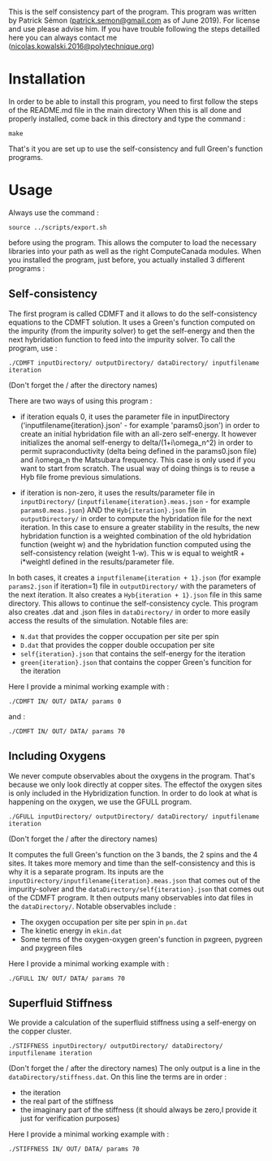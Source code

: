 This is the self consistency part of the program.
This program was written by Patrick Sémon (patrick.semon@gmail.com as of June 2019).
For license and use please advise him.
If you have trouble following the steps detailled here you can always contact me (nicolas.kowalski.2016@polytechnique.org) 

# Installation
In order to be able to install this program, you need to first follow the steps of the README.md file in the main directory
When this is all done and properly installed, come back in this directory and type the command : 

	make

That's it you are set up to use the self-consistency and full Green's function programs.

# Usage
Always use the command : 

	source ../scripts/export.sh

before using the program. This allows the computer to load the necessary libraries into your path as well as the right ComputeCanada modules.
When you installed the program, just before, you actually installed 3 different programs : 

## Self-consistency

The first program is called CDMFT and it allows to do the self-consistency equations to the CDMFT solution.
It uses a Green's function computed on the impurity (from the impurity solver) to get the self-energy and then the next hybridation function to feed into the impurity solver. 
To call the program, use :

	./CDMFT inputDirectory/ outputDirectory/ dataDirectory/ inputfilename iteration

(Don't forget the / after the directory names)

There are two ways of using this program : 
* if iteration equals 0, it uses the parameter file in inputDirectory ('inputfilename{iteration}.json' - for example 'params0.json') in order to create an initial hybridation file with an all-zero self-energy. It however initializes the anomal self-energy to delta/(1+i\omega_n^2) in order to permit supraconductivity (delta being defined in the params0.json file) and i\omega_n the Matsubara frequency. This case is only used if you want to start from scratch. The usual way of doing things is to reuse a Hyb file frome previous simulations.

* if iteration is non-zero, it uses the results/parameter file in `inputDirectory/` (`inputfilename{iteration}.meas.json` - for example `params0.meas.json`) AND the `Hyb{iteration}.json` file in `outputDirectory/` in order to compute the hybridation file for the next iteration. In this case to ensure a greater stability in the results, the new hybridation function is a weighted combination of the old hybridation function (weight w) and the hybridation function computed using the self-consistency relation (weight 1-w). This w is equal to weightR + i\*weightI defined in the results/parameter file.

In both cases, it creates a `inputfilename{iteration + 1}.json` (for example `params2.json` if iteration=1) file in `outputDirectory/` with the parameters of the next iteration. It also creates a `Hyb{iteration + 1}.json` file in this same directory. This allows to continue the self-consistency cycle.
This program also creates .dat and .json files in `dataDirectory/` in order to more easily access the results of the simulation. 
Notable files are:
* `N.dat` that provides the copper occupation per site per spin
* `D.dat` that provides the copper double occupation per site
* `self{iteration}.json` that contains the self-energy for the iteration
* `green{iteration}.json` that contains the copper Green's funcition for the iteration

Here I provide a minimal working example with : 

	./CDMFT IN/ OUT/ DATA/ params 0

and :

	./CDMFT IN/ OUT/ DATA/ params 70

## Including Oxygens

We never compute observables about the oxygens in the program. That's because we only look directly at copper sites. The effectof the oxygen sites is only included in the Hybridization function. In order to do look at what is happening on the oxygen, we use the GFULL program.
	
	./GFULL inputDirectory/ outputDirectory/ dataDirectory/ inputfilename iteration

(Don't forget the / after the directory names)

It computes the full Green's function on the 3 bands, the 2 spins and the 4 sites. It takes more memory and time than the self-consistency and this is why it is a separate program. Its inputs are the `inputDirectory/inputfilename{iteration}.meas.json` that comes out of the impurity-solver and the `dataDirectory/self{iteration}.json` that comes out of the CDMFT program. It then outputs many observables into dat files in the `dataDirectory/`.
Notable observables include :
* The oxygen occupation per site per spin in `pn.dat`
* The kinetic energy in `ekin.dat` 
* Some terms of the oxygen-oxygen green's function in pxgreen, pygreen and pxygreen files

Here I provide a minimal working example with : 

	./GFULL IN/ OUT/ DATA/ params 70

## Superfluid Stiffness

We provide a calculation of the superfluid stiffness using a self-energy on the copper cluster.

	./STIFFNESS inputDirectory/ outputDirectory/ dataDirectory/ inputfilename iteration

(Don't forget the / after the directory names)
The only output is a line in the `dataDirectory/stiffness.dat`.
On this line the terms are in order : 
* the iteration
* the real part of the stiffness
* the imaginary part of the stiffness (it should always be zero,I provide it just for verification purposes)

Here I provide a minimal working example with : 

	./STIFFNESS IN/ OUT/ DATA/ params 70
